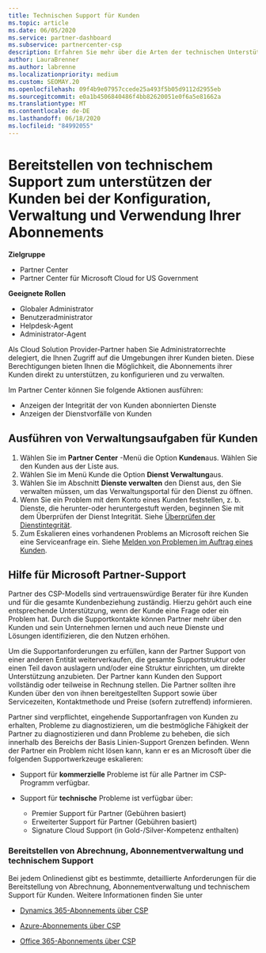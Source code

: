 ```yaml
---
title: Technischen Support für Kunden
ms.topic: article
ms.date: 06/05/2020
ms.service: partner-dashboard
ms.subservice: partnercenter-csp
description: Erfahren Sie mehr über die Arten der technischen Unterstützung von Cloud Solution Provider-Programmpartnern können Ihre Kunden anbieten.
author: LauraBrenner
ms.author: labrenne
ms.localizationpriority: medium
ms.custom: SEOMAY.20
ms.openlocfilehash: 09f4b9e07957ccede25a493f5b05d9112d2955eb
ms.sourcegitcommit: e0a1b4506840486f4bb82620051e0f6a5e81662a
ms.translationtype: MT
ms.contentlocale: de-DE
ms.lasthandoff: 06/18/2020
ms.locfileid: "84992055"
---
```

# <a name="provide-technical-support-to-help-customers-configure-manage-and-use-their-subscriptions"></a>Bereitstellen von technischem Support zum unterstützen der Kunden bei der Konfiguration, Verwaltung und Verwendung Ihrer Abonnements

**Zielgruppe**

- Partner Center
- Partner Center für Microsoft Cloud for US Government

**Geeignete Rollen**
- Globaler Administrator
- Benutzeradministrator
- Helpdesk-Agent
- Administrator-Agent

Als Cloud Solution Provider-Partner haben Sie Administratorrechte delegiert, die Ihnen Zugriff auf die Umgebungen ihrer Kunden bieten. Diese Berechtigungen bieten Ihnen die Möglichkeit, die Abonnements ihrer Kunden direkt zu unterstützen, zu konfigurieren und zu verwalten.

Im Partner Center können Sie folgende Aktionen ausführen:

- Anzeigen der Integrität der von Kunden abonnierten Dienste
- Anzeigen der Dienstvorfälle von Kunden

## <a name="perform-admin-tasks-for-your-customers"></a>Ausführen von Verwaltungsaufgaben für Kunden

1. Wählen Sie im **Partner Center** -Menü die Option **Kunden**aus. Wählen Sie den Kunden aus der Liste aus.
2. Wählen Sie im Menü Kunde die Option **Dienst Verwaltung**aus.
3. Wählen Sie im Abschnitt **Dienste verwalten** den Dienst aus, den Sie verwalten müssen, um das Verwaltungsportal für den Dienst zu öffnen.
4. Wenn Sie ein Problem mit dem Konto eines Kunden feststellen, z. b. Dienste, die herunter-oder heruntergestuft werden, beginnen Sie mit dem Überprüfen der Dienst Integrität. Siehe [Überprüfen der Dienstintegrität](check-service-health.md).
5. Zum Eskalieren eines vorhandenen Problems an Microsoft reichen Sie eine Serviceanfrage ein. Siehe [Melden von Problemen im Auftrag eines Kunden](report-problems-on-behalf-of-a-customer.md).

## <a name="microsoft-partner-support-guidance"></a>Hilfe für Microsoft Partner-Support

Partner des CSP-Modells sind vertrauenswürdige Berater für ihre Kunden und für die gesamte Kundenbeziehung zuständig. Hierzu gehört auch eine entsprechende Unterstützung, wenn der Kunde eine Frage oder ein Problem hat. Durch die Supportkontakte können Partner mehr über den Kunden und sein Unternehmen lernen und auch neue Dienste und Lösungen identifizieren, die den Nutzen erhöhen.

Um die Supportanforderungen zu erfüllen, kann der Partner Support von einer anderen Entität weiterverkaufen, die gesamte Supportstruktur oder einen Teil davon auslagern und/oder eine Struktur einrichten, um direkte Unterstützung anzubieten.  Der Partner kann Kunden den Support vollständig oder teilweise in Rechnung stellen. Die Partner sollten ihre Kunden über den von ihnen bereitgestellten Support sowie über Servicezeiten, Kontaktmethode und Preise (sofern zutreffend) informieren. 

Partner sind verpflichtet, eingehende Supportanfragen von Kunden zu erhalten, Probleme zu diagnostizieren, um die bestmögliche Fähigkeit der Partner zu diagnostizieren und dann Probleme zu beheben, die sich innerhalb des Bereichs der Basis Linien-Support Grenzen befinden. Wenn der Partner ein Problem nicht lösen kann, kann er es an Microsoft über die folgenden Supportwerkzeuge eskalieren:

- Support für **kommerzielle** Probleme ist für alle Partner im CSP-Programm verfügbar.

- Support für **technische** Probleme ist verfügbar über:

  - Premier Support für Partner (Gebühren basiert)
  - Erweiterter Support für Partner (Gebühren basiert)
  - Signature Cloud Support (in Gold-/Silver-Kompetenz enthalten)

### <a name="providing-billing-subscription-management-and-technical-support"></a>Bereitstellen von Abrechnung, Abonnementverwaltung und technischem Support 

Bei jedem Onlinedienst gibt es bestimmte, detaillierte Anforderungen für die Bereitstellung von Abrechnung, Abonnementverwaltung und technischem Support für Kunden. Weitere Informationen finden Sie unter

- [Dynamics 365-Abonnements über CSP](https://www.microsoftpartnercommunity.com/t5/CSP/Microsoft-Partner-Support-Guidance/m-p/5262#M30)

- [Azure-Abonnements über CSP](https://www.microsoftpartnercommunity.com/t5/CSP/Microsoft-Partner-Support-Guidance/m-p/5263#M31)

- [Office 365-Abonnements über CSP](https://www.microsoftpartnercommunity.com/t5/CSP/Microsoft-Partner-Support-Guidance/m-p/5264#M32)
